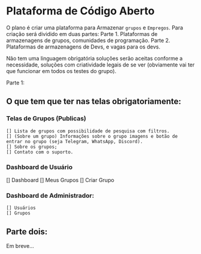 # Plataforma de Código Aberto

O plano é criar uma plataforma para Armazenar `grupos` e `Empregos`. Para criação será dividido em duas partes:
Parte 1. Plataformas de armazenagens de grupos, comunidades de programação.
Parte 2. Plataformas de armazenagens de Devs, e vagas para os devs.

Não tem uma linguagem obrigatória soluções serão aceitas conforme a necessidade, soluções com criatividade legais de se ver (obviamente vai ter que funcionar em todos os testes do grupo).

Parte 1:
## O que tem que ter nas telas obrigatoriamente:
### Telas de Grupos (Publicas)
    [] Lista de grupos com possibilidade de pesquisa com filtros.
    [] (Sobre um grupo) Informações sobre o grupo imagens e botão de entrar no grupo (seja Telegram, WhatsApp, Discord).
    [] Sobre os grupos;
    [] Contato com o suporto.
### Dashboard de Usuário
   [] Dashboard
   [] Meus Grupos
   [] Criar Grupo

### Dashboard de Administrador:
    [] Usuários 
    [] Grupos


## Parte dois:

Em breve...